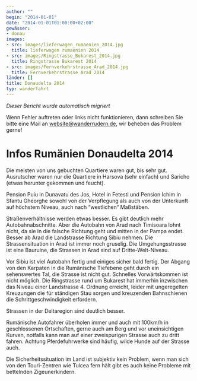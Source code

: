 ```yaml
---
author: ""
begin: "2014-01-01"
date: "2014-01-01T01:00:00+02:00"
gewässer:
- donau
images:
- src: images/lieferwagen_rumaenien_2014.jpg
  title: lieferwagen rumaenien 2014
- src: images/Ringstrasse_Bukarest_2014.jpg
  title: Ringstrasse Bukarest 2014
- src: images/Fernverkehrstrasse_Arad_2014.jpg
  title: Fernverkehrstrasse Arad 2014
länder: []
title: Donaudelta 2014
typ: wanderfahrt
---
```



*Dieser Bericht wurde automatisch migriert*

Wenn Fehler auftreten oder links nicht funktionieren, dann schreiben Sie bitte eine Mail an website@wanderrudern.de, wir beheben das Problem gerne!



# Infos Rumänien Donaudelta 2014


Die meisten von uns gebuchten Quartiere waren gut, bis sehr gut. Ausrutscher waren nur die Quartiere in Harsova (sehr einfach) und Saricho (etwas herunter gekommen und feucht).

Pension Puiu in Dunavatu des Jos, Hotel in Fetesti und Pension Ichim in Sfantu Gheorghe sowohl von der Verpflegung als auch von der Unterkunft auf höchstem Niveau, auch nach “westlichen“ Maßstäben.

Straßenverhältnisse werden etwas besser. Es gibt deutlich mehr Autobahnabschnitte. Aber die Autobahn von Arad nach Timisoara lohnt nicht, da sie in die falsche Richtung geht und mitten in der Pampa endet. Besser ab Arad die Landstrasse Richtung Sibiu nehmen. Die Strassensituation in Arad ist immer noch gruselig. Die Umgehungsstrasse ist eine Bauruine, die Strassen in Arad sind auf Dritte-Welt-Niveau.

Vor Sibiu ist viel Autobahn fertig und einiges sicher bald fertig. Der Abgang von den Karpaten in die Rumänische Tiefebene geht durch ein sehenswertes Tal, die Strasse ist nicht gut. Schnelles Vorwärtskommen ist nicht möglich. Die Ringstrasse rund um Bukarest hat immerhin inzwischen das Niveau einer Landstrasse 4. Ordnung erreicht, leider mit ungeregelten Kreuzungen die für ständigen Stau sorgen und kreuzenden Bahnschienen die Schrittgeschwindigkeit erfordern.

Strassen in der Deltaregion sind deutlich besser.

Rumänische Autofahrer überholen immer und auch mit 100km/h in geschlossenen Ortschaften, gerne auch am Berg und vor uneinsichtigen Kurven, notfalls kann man auf einer zweispurigen Strasse auch zu dritt fahren. Achtung Pferdefuhrwerke sind häufig, wilde Hunde auf der Strasse auch.

Die Sicherheitssituation im Land ist subjektiv kein Problem, wenn man sich von den Touri-Zentren wie Tulcea fern hält gibt es auch keine Probleme mit bettelnden Zigeunerkindern.